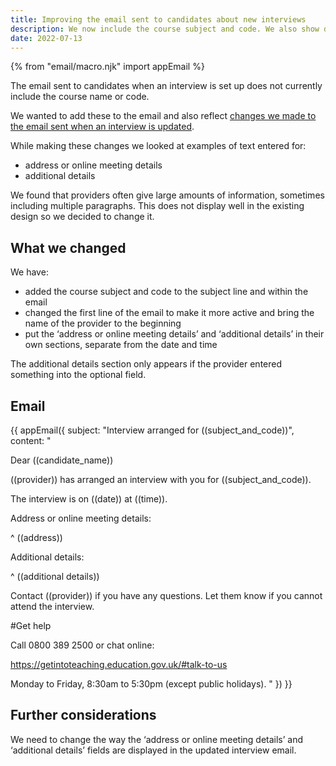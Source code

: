 ```yaml
---
title: Improving the email sent to candidates about new interviews
description: We now include the course subject and code. We also show details separately rather than in a single section.
date: 2022-07-13
---
```


{% from "email/macro.njk" import appEmail %}

The email sent to candidates when an interview is set up does not currently include the course name or code.

We wanted to add these to the email and also reflect [changes we made to the email sent when an interview is updated](https://bat-design-history.netlify.app/manage-teacher-training-applications/emailing-candidates-about-upcoming-interviews-when-their-course-is-changed/).

While making these changes we looked at examples of text entered for:

- address or online meeting details
- additional details

We found that providers often give large amounts of information, sometimes including multiple paragraphs. This does not display well in the existing design so we decided to change it.

## What we changed

We have:

- added the course subject and code to the subject line and within the email
- changed the first line of the email to make it more active and bring the name of the provider to the beginning
- put the ‘address or online meeting details’ and ‘additional details’ in their own sections, separate from the date and time

The additional details section only appears if the provider entered something into the optional field.

## Email

<!-- markdownlint-disable MD001 MD025 -->

{{ appEmail({
  subject: "Interview arranged for ((subject_and_code))",
  content: "

Dear ((candidate_name))

((provider)) has arranged an interview with you for ((subject_and_code)).

The interview is on ((date)) at ((time)).

Address or online meeting details:

^ ((address))

Additional details:

^ ((additional details))

Contact ((provider)) if you have any questions. Let them know if you cannot attend the interview.

#Get help

Call 0800 389 2500 or chat online:

https://getintoteaching.education.gov.uk/#talk-to-us

Monday to Friday, 8:30am to 5:30pm (except public holidays).
  "
}) }}

<!-- markdownlint-enable MD001 MD025 -->

## Further considerations

We need to change the way the ‘address or online meeting details’ and ‘additional details’ fields are displayed in the updated interview email.

